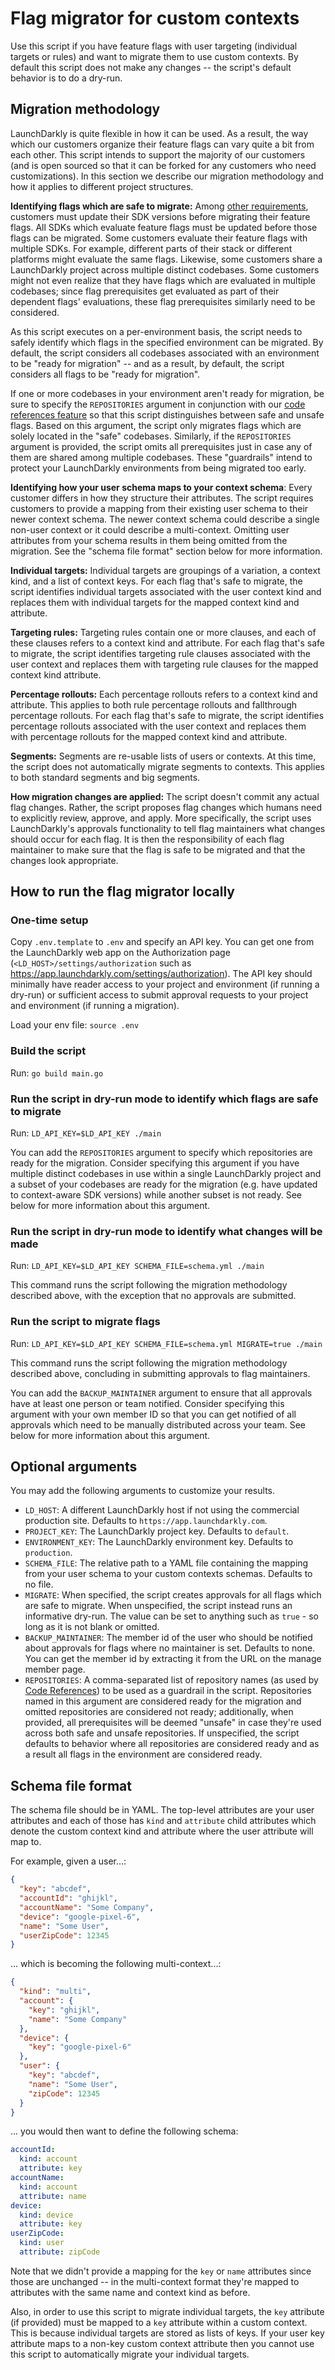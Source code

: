 # Flag migrator for custom contexts

Use this script if you have feature flags with user targeting (individual targets or rules) and want to migrate them to use custom contexts. By default this script does not make any changes -- the script's default behavior is to do a dry-run.

## Migration methodology

LaunchDarkly is quite flexible in how it can be used. As a result, the way which our customers organize their feature flags can vary quite a bit from each other. This script intends to support the majority of our customers (and is open sourced so that it can be forked for any customers who need customizations). In this section we describe our migration methodology and how it applies to different project structures.

**Identifying flags which are safe to migrate:** Among [other requirements](https://docs.launchdarkly.com/guides/flags/upgrading-contexts#migrating-to-contexts), customers must update their SDK versions before migrating their feature flags. All SDKs which evaluate feature flags must be updated before those flags can be migrated. Some customers evaluate their feature flags with multiple SDKs. For example, different parts of their stack or different platforms might evaluate the same flags. Likewise, some customers share a LaunchDarkly project across multiple distinct codebases. Some customers might not even realize that they have flags which are evaluated in multiple codebases; since flag prerequisites get evaluated as part of their dependent flags' evaluations, these flag prerequisites similarly need to be considered.

As this script executes on a per-environment basis, the script needs to safely identify which flags in the specified environment can be migrated. By default, the script considers all codebases associated with an environment to be "ready for migration" -- and as a result, by default, the script considers all flags to be "ready for migration".

If one or more codebases in your environment aren't ready for migration, be sure to specify the `REPOSITORIES` argument in conjunction with our [code references feature](https://docs.launchdarkly.com/home/code/code-references) so that this script distinguishes between safe and unsafe flags. Based on this argument, the script only migrates flags which are solely located in the "safe" codebases. Similarly, if the `REPOSITORIES` argument is provided, the script omits all prerequisites just in case any of them are shared among multiple codebases. These "guardrails" intend to protect your LaunchDarkly environments from being migrated too early.

**Identifying how your user schema maps to your context schema**: Every customer differs in how they structure their attributes. The script requires customers to provide a mapping from their existing user schema to their newer context schema. The newer context schema could describe a single non-user context or it could describe a multi-context. Omitting user attributes from your schema results in them being omitted from the migration. See the "schema file format" section below for more information.

**Individual targets:** Individual targets are groupings of a variation, a context kind, and a list of context keys. For each flag that's safe to migrate, the script identifies individual targets associated with the user context kind and replaces them with individual targets for the mapped context kind and attribute.

**Targeting rules:** Targeting rules contain one or more clauses, and each of these clauses refers to a context kind and attribute. For each flag that's safe to migrate, the script identifies targeting rule clauses associated with the user context and replaces them with targeting rule clauses for the mapped context kind attribute.

**Percentage rollouts:** Each percentage rollouts refers to a context kind and attribute. This applies to both rule percentage rollouts and fallthrough percentage rollouts. For each flag that's safe to migrate, the script identifies percentage rollouts associated with the user context and replaces them with percentage rollouts for the mapped context kind and attribute.

**Segments:** Segments are re-usable lists of users or contexts. At this time, the script does not automatically migrate segments to contexts. This applies to both standard segments and big segments.

**How migration changes are applied:** The script doesn't commit any actual flag changes. Rather, the script proposes flag changes which humans need to explicitly review, approve, and apply. More specifically, the script uses LaunchDarkly's approvals functionality to tell flag maintainers what changes should occur for each flag. It is then the responsibility of each flag maintainer to make sure that the flag is safe to be migrated and that the changes look appropriate.

## How to run the flag migrator locally

### One-time setup

Copy `.env.template` to `.env` and specify an API key. You can get one from the LaunchDarkly web app on the Authorization page (`<LD_HOST>/settings/authorization` such as https://app.launchdarkly.com/settings/authorization). The API key should minimally have reader access to your project and environment (if running a dry-run) or sufficient access to submit approval requests to your project and environment (if running a migration).

Load your env file: `source .env`

### Build the script

Run: `go build main.go`

### Run the script in dry-run mode to identify which flags are safe to migrate

Run: `LD_API_KEY=$LD_API_KEY ./main`

You can add the `REPOSITORIES` argument to specify which repositories are ready for the migration. Consider specifying this argument if you have multiple distinct codebases in use within a single LaunchDarkly project and a subset of your codebases are ready for the migration (e.g. have updated to context-aware SDK versions) while another subset is not ready. See below for more information about this argument.

### Run the script in dry-run mode to identify what changes will be made

Run: `LD_API_KEY=$LD_API_KEY SCHEMA_FILE=schema.yml ./main`

This command runs the script following the migration methodology described above, with the exception that no approvals are submitted.

### Run the script to migrate flags

Run: `LD_API_KEY=$LD_API_KEY SCHEMA_FILE=schema.yml MIGRATE=true ./main`

This command runs the script following the migration methodology described above, concluding in submitting approvals to flag maintainers.

You can add the `BACKUP_MAINTAINER` argument to ensure that all approvals have at least one person or team notified. Consider specifying this argument with your own member ID so that you can get notified of all approvals which need to be manually distributed across your team. See below for more information about this argument.

## Optional arguments

You may add the following arguments to customize your results.

* `LD_HOST`: A different LaunchDarkly host if not using the commercial production site. Defaults to `https://app.launchdarkly.com`.
* `PROJECT_KEY`: The LaunchDarkly project key. Defaults to `default`.
* `ENVIRONMENT_KEY`: The LaunchDarkly environment key. Defaults to `production`.
* `SCHEMA_FILE`: The relative path to a YAML file containing the mapping from your user schema to your custom contexts schemas. Defaults to no file.
* `MIGRATE`: When specified, the script creates approvals for all flags which are safe to migrate. When unspecified, the script instead runs an informative dry-run. The value can be set to anything such as `true` - so long as it is not blank or omitted.
* `BACKUP_MAINTAINER`: The member id of the user who should be notified about approvals for flags where no maintainer is set. Defaults to none. You can get the member id by extracting it from the URL on the manage member page.
* `REPOSITORIES`: A comma-separated list of repository names (as used by [Code References](https://docs.launchdarkly.com/home/code/code-references)) to be used as a guardrail in the script. Repositories named in this argument are considered ready for the migration and omitted repositories are considered not ready; additionally, when provided, all prerequisites will be deemed "unsafe" in case they're used across both safe and unsafe repositories. If unspecified, the script defaults to behavior where all repositories are considered ready and as a result all flags in the environment are considered ready.

## Schema file format

The schema file should be in YAML. The top-level attributes are your user attributes and each of those has `kind` and `attribute` child attributes which denote the custom context kind and attribute where the user attribute will map to.

For example, given a user...:

```json
{
  "key": "abcdef",
  "accountId": "ghijkl",
  "accountName": "Some Company",
  "device": "google-pixel-6",
  "name": "Some User",
  "userZipCode": 12345
}
```

... which is becoming the following multi-context...:

```json
{
  "kind": "multi",
  "account": {
    "key": "ghijkl",
    "name": "Some Company"
  },
  "device": {
    "key": "google-pixel-6"
  },
  "user": {
    "key": "abcdef",
    "name": "Some User",
    "zipCode": 12345
  }
}
```

... you would then want to define the following schema:

```yaml
accountId:
  kind: account
  attribute: key
accountName:
  kind: account
  attribute: name
device:
  kind: device
  attribute: key
userZipCode:
  kind: user
  attribute: zipCode
```

Note that we didn't provide a mapping for the `key` or `name` attributes since those are unchanged -- in the multi-context format they're mapped to attributes with the same name and context kind as before.

Also, in order to use this script to migrate individual targets, the `key` attribute (if provided) must be mapped to a `key` attribute within a custom context. This is because individual targets are stored as lists of keys. If your user key attribute maps to a non-key custom context attribute then you cannot use this script to automatically migrate your individual targets.
